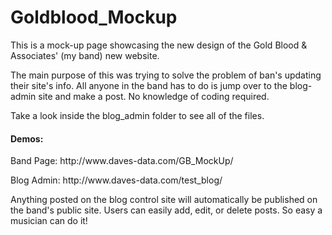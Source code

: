 # Goldblood_Mockup
This is a mock-up page showcasing the new design of the Gold Blood & Associates' (my band) new website. 

<p>The main purpose of this was trying to solve the problem of ban's updating their site's info. All anyone in the band has to
do is jump over to the blog-admin site and make a post. No knowledge of coding required.</p>

<p>Take a look inside the blog_admin folder to see all of the files.</p>

<h4>Demos:</h4>
<p>Band Page: http://www.daves-data.com/GB_MockUp/ </p>
<p>Blog Admin: http://www.daves-data.com/test_blog/ </p>

<p>Anything posted on the blog control site will automatically be published on the band's public site. Users can easily
add, edit, or delete posts. So easy a musician can do it!</p>

